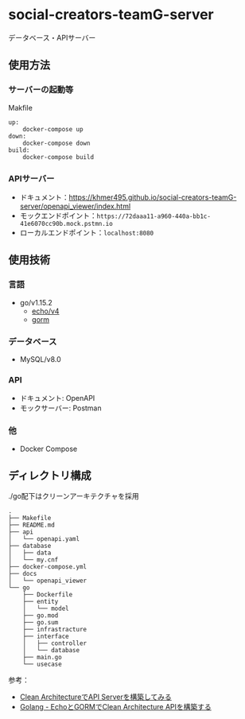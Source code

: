 # social-creators-teamG-server
データベース・APIサーバー

## 使用方法
### サーバーの起動等
Makfile
```
up:
	docker-compose up
down:
	docker-compose down
build:
	docker-compose build
```
### APIサーバー
- ドキュメント：https://khmer495.github.io/social-creators-teamG-server/openapi_viewer/index.html
- モックエンドポイント：`https://72daaa11-a960-440a-bb1c-41e6070cc90b.mock.pstmn.io`
- ローカルエンドポイント：`localhost:8080`

## 使用技術
### 言語
- go/v1.15.2
  - [echo/v4](https://github.com/labstack/echo)
  - [gorm](https://github.com/go-gorm/gorm)
### データベース
- MySQL/v8.0
### API
- ドキュメント: OpenAPI
- モックサーバー: Postman
### 他
- Docker Compose

## ディレクトリ構成
./go配下はクリーンアーキテクチャを採用  
```
.
├── Makefile
├── README.md
├── api
│   └── openapi.yaml
├── database
│   ├── data
│   └── my.cnf
├── docker-compose.yml
├── docs
│   └── openapi_viewer
└── go
    ├── Dockerfile
    ├── entity
    │   └── model
    ├── go.mod
    ├── go.sum
    ├── infrastracture
    ├── interface
    │   ├── controller
    │   └── database
    ├── main.go
    └── usecase
```
参考：
- [Clean ArchitectureでAPI Serverを構築してみる](https://qiita.com/hirotakan/items/698c1f5773a3cca6193e)
- [Golang - EchoとGORMでClean Architecture APIを構築する](https://qiita.com/so-heee/items/0cca93008eae635c642a)
